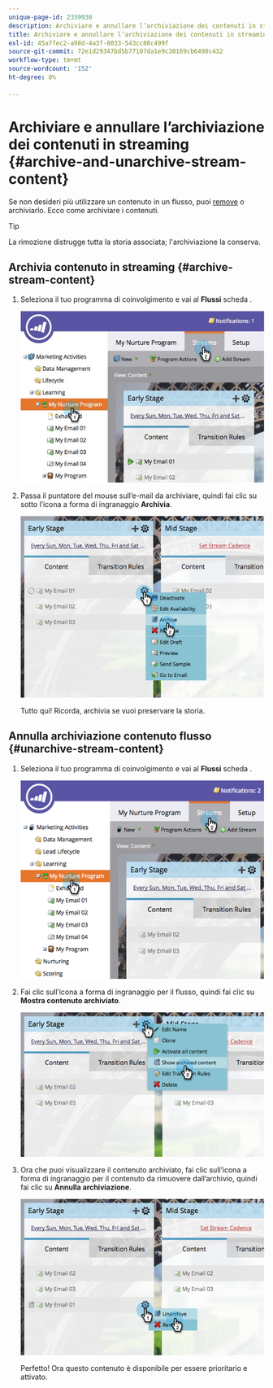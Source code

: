 ```yaml
---
unique-page-id: 2359930
description: Archiviare e annullare l’archiviazione dei contenuti in streaming - Documenti Marketo - Documentazione del prodotto
title: Archiviare e annullare l’archiviazione dei contenuti in streaming
exl-id: 45a7fec2-a98d-4a3f-8033-543cc88c499f
source-git-commit: 72e1d29347bd5b77107da1e9c30169cb6490c432
workflow-type: tm+mt
source-wordcount: '152'
ht-degree: 0%

---
```


# Archiviare e annullare l’archiviazione dei contenuti in streaming {#archive-and-unarchive-stream-content}

Se non desideri più utilizzare un contenuto in un flusso, puoi [remove](/help/marketo/product-docs/email-marketing/drip-nurturing/using-stream-content/remove-stream-content.md) o archiviarlo. Ecco come archiviare i contenuti.

>[!TIP]
>
>La rimozione distrugge tutta la storia associata; l&#39;archiviazione la conserva.

## Archivia contenuto in streaming {#archive-stream-content}

1. Seleziona il tuo programma di coinvolgimento e vai al **Flussi** scheda .

   ![](assets/cloneasteam-4.jpg)

1. Passa il puntatore del mouse sull’e-mail da archiviare, quindi fai clic su sotto l’icona a forma di ingranaggio **Archivia**.

   ![](assets/image2014-9-15-17-3a42-3a7.png)

   Tutto qui! Ricorda, archivia se vuoi preservare la storia.

## Annulla archiviazione contenuto flusso {#unarchive-stream-content}

1. Seleziona il tuo programma di coinvolgimento e vai al **Flussi** scheda .

   ![](assets/image2014-9-15-17-3a42-3a11.png)

1. Fai clic sull’icona a forma di ingranaggio per il flusso, quindi fai clic su **Mostra contenuto archiviato**.

   ![](assets/image2014-9-15-17-3a42-3a15.png)

1. Ora che puoi visualizzare il contenuto archiviato, fai clic sull’icona a forma di ingranaggio per il contenuto da rimuovere dall’archivio, quindi fai clic su **Annulla archiviazione**.

   ![](assets/image2014-9-15-17-3a42-3a24.png)

   Perfetto! Ora questo contenuto è disponibile per essere prioritario e attivato.
